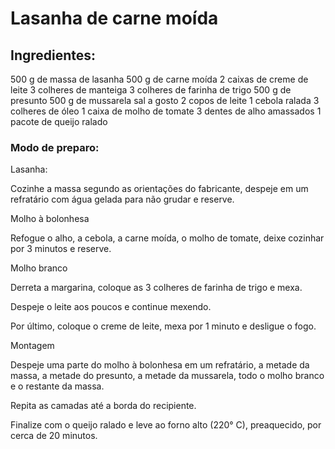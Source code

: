 # Lasanha de carne moída
## Ingredientes:
500 g de massa de lasanha
500 g de carne moída
2 caixas de creme de leite
3 colheres de manteiga
3 colheres de farinha de trigo
500 g de presunto
500 g de mussarela
sal a gosto
2 copos de leite
1 cebola ralada
3 colheres de óleo
1 caixa de molho de tomate
3 dentes de alho amassados
1 pacote de queijo ralado
### Modo de preparo:
Lasanha:

Cozinhe a massa segundo as orientações do fabricante, despeje em um refratário com água gelada para não grudar e reserve.

Molho à bolonhesa

Refogue o alho, a cebola, a carne moída, o molho de tomate, deixe cozinhar por 3 minutos e reserve.

Molho branco

Derreta a margarina, coloque as 3 colheres de farinha de trigo e mexa.

Despeje o leite aos poucos e continue mexendo.

Por último, coloque o creme de leite, mexa por 1 minuto e desligue o fogo.

Montagem

Despeje uma parte do molho à bolonhesa em um refratário, a metade da massa, a metade do presunto, a metade da mussarela, todo o molho branco e o restante da massa.

Repita as camadas até a borda do recipiente.

Finalize com o queijo ralado e leve ao forno alto (220° C), preaquecido, por cerca de 20 minutos.